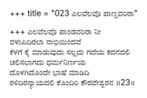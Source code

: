 +++
title = "023 ಎಲವೆಲವೊ ಪಾಣ್ಡವರಿರಾ"

+++
ಎಲವೆಲವೊ ಪಾಂಡವರಿರಾ ನೀ  
ವಳುಪಿದಿರಲಾ ನಾಭಿಯಿಂದವೆ  
ಕೆಳಗೆ ಕೈ ಮಾಡುವುದು ಸಲ್ಲದು ಗದೆಯ ಕದನದಲಿ  
ಚಲಿಸಲಾಗದು ಧರ್ಮನಿರ್ಣಯ  
ದೊಳಗಿದೊಂದೇ ಭಾಷೆ ಮಾಡಿದಿ  
ರಳಿದಿರನ್ಯಾಯದಲಿ ಕೊಂದಿರಿ ಕೌರವೇಶ್ವರನ    ॥23॥